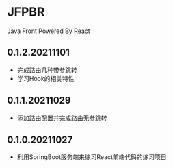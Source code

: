 # JFPBR
Java Front Powered By React

## 0.1.2.20211101
* 完成路由几种带参跳转  
* 学习Hook的相关特性  

## 0.1.1.20211029
* 添加路由配置并完成路由无参跳转

## 0.1.0.20211027  
* 利用SpringBoot服务端来练习React前端代码的练习项目  
